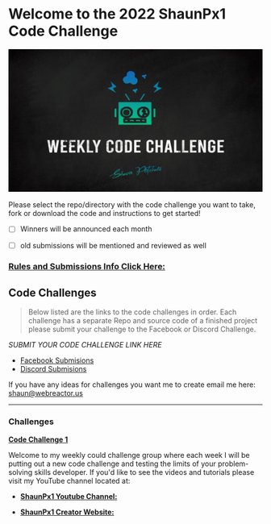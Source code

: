 
# Welcome to the 2022 ShaunPx1 Code Challenge

![weekly code challenge](https://github.com/shaungt1/ShaunPX1-Weekly-Code-Challenge/blob/main/assets/wcc.jpg
)


Please select the repo/directory with the code challenge you want to take, fork or download the code and instructions to get started!

- [ ] Winners will be announced each month
- [ ] old submissions will be mentioned and reviewed as well


### [Rules and Submissions Info Click Here:](https://github.com/shaungt1/ShaunPX1-Weekly-Code-Challenge)


## Code Challenges
> Below listed are the links to the code challenges in order. Each challenge has a separate Repo and source code of a finished project please submit your challenge to the Facebook or Discord Challenge.
> 
*SUBMIT YOUR CODE CHALLENGE LINK HERE*

- [Facebook Submisions](https://www.facebook.com/shaunPX1/)
- [Discord Submisions](https://discord.gg/Mu52QeAE)

If you have any ideas for challenges you want me to create email me here:
<shaun@webreactor.us>

----

### Challenges

**[Code Challenge 1](https://github.com/shaungt1/Code-Challenge-1)**



Welcome to my weekly could challenge group where each week I will be putting out a new code challenge and testing the limits of your problem-solving skills developer. If you&#39;d like to see the videos and tutorials please visit my YouTube channel located at:

- [**ShaunPx1 Youtube Channel:**](https://www.youtube.com/channel/UC78cpbnaq-eeKGGHIEtUgdw)

- [**ShaunPx1 Creator Website:**](https://shaunp.live/)
